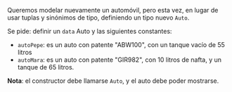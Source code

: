 Queremos modelar nuevamente un automóvil, pero esta vez, en lugar de usar tuplas y sinónimos de tipo, definiendo un tipo nuevo `Auto`.

Se pide: definir un `data` Auto y las siguientes constantes:

* `autoPepe`: es un auto con patente "ABW100", con un tanque vacío de 55 litros
* `autoMara`: es un auto con patente "GIR982", con 10 litros de nafta, y un tanque de 65 litros.

**Nota**: el constructor debe llamarse `Auto`, y el auto debe poder mostrarse.